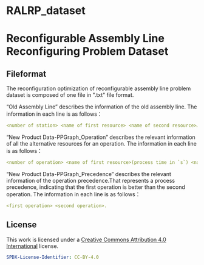 # RALRP_dataset
# Reconfigurable Assembly Line Reconfiguring Problem Dataset

## Fileformat

The reconfiguration optimization of reconfigurable assembly line problem dataset is composed of one file in ".txt" file format.

“Old Assembly Line” describes the information of the old assembly line.
The information in each line is as follows：
```yaml
<number of station> <name of first resource> <name of second resource>……
```

“New Product Data-PPGraph_Operation” describes the relevant information of all the alternative resources for an operation.
The information in each line is as follows：
```yaml
<number of operation> <name of first resource>(process time in `s`) <name of second resource>(process time in `s`)……
```

“New Product Data-PPGraph_Precedence” describes the relevant information of the operation precedence.That represents a process precedence, indicating that the first operation is better than the second operation.
The information in each line is as follows：
```yaml
<first operation> <second operation>.
```

## License

This work is licensed under a [Creative Commons Attribution 4.0 International](https://creativecommons.org/licenses/by/4.0/) license.

```yaml
SPDX-License-Identifier: CC-BY-4.0
```
